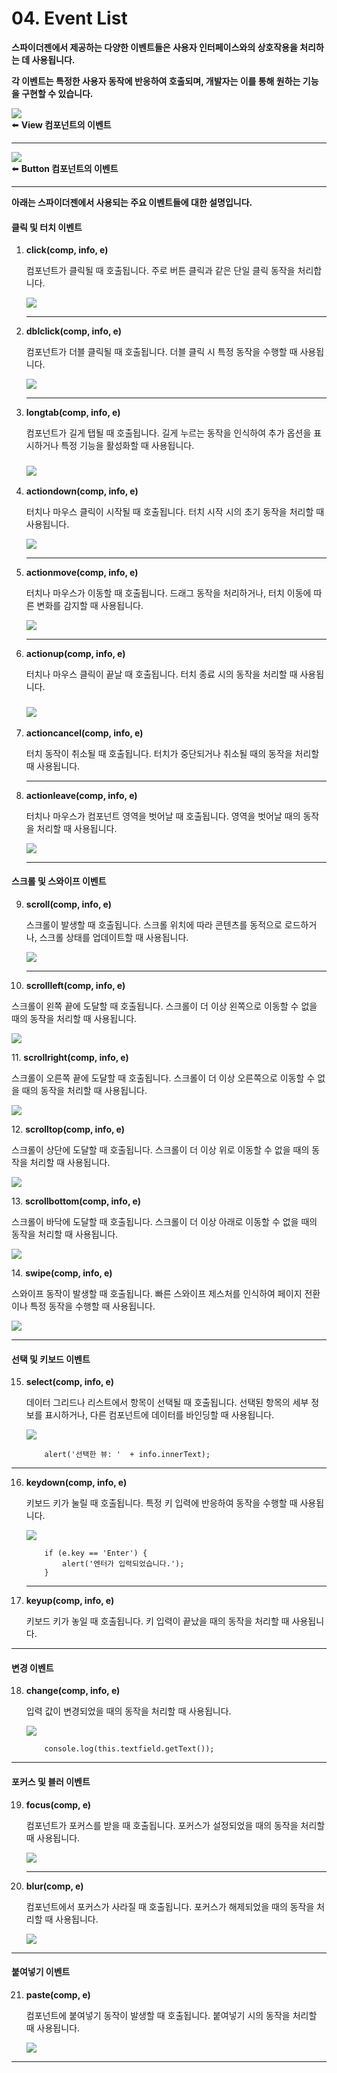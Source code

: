 # 04. Event List

**스파이더젠에서 제공하는 다양한 이벤트들은 사용자 인터페이스와의 상호작용을 처리하는 데 사용됩니다.**

**각 이벤트는 특정한 사용자 동작에 반응하여 호출되며, 개발자는 이를 통해 원하는 기능을 구현할 수 있습니다.**

![](../../../.gitbook/assets/view_events.png)\
⬅️ **View 컴포넌트의 이벤트**

***

![](../../../.gitbook/assets/btn_events.png)\
⬅️ **Button 컴포넌트의 이벤트**

***

**아래는 스파이더젠에서 사용되는 주요 이벤트들에 대한 설명입니다.**

#### 클릭 및 터치 이벤트

1.  **click(comp, info, e)**

    컴포넌트가 클릭될 때 호출됩니다. 주로 버튼 클릭과 같은 단일 클릭 동작을 처리합니다.

    ![](../../../.gitbook/assets/click2.gif)

    ***
2.  **dblclick(comp, info, e)**

    컴포넌트가 더블 클릭될 때 호출됩니다. 더블 클릭 시 특정 동작을 수행할 때 사용됩니다.

    ![](../../../.gitbook/assets/dbclick.gif)

    ***
3.  **longtab(comp, info, e)**

    컴포넌트가 길게 탭될 때 호출됩니다. 길게 누르는 동작을 인식하여 추가 옵션을 표시하거나 특정 기능을 활성화할 때 사용됩니다.

    ### ![](../../../.gitbook/assets/longtab.gif)
4.  **actiondown(comp, info, e)**

    터치나 마우스 클릭이 시작될 때 호출됩니다. 터치 시작 시의 초기 동작을 처리할 때 사용됩니다.

    ![](../../../.gitbook/assets/actionDown.gif)

    ***
5.  **actionmove(comp, info, e)**

    터치나 마우스가 이동할 때 호출됩니다. 드래그 동작을 처리하거나, 터치 이동에 따른 변화를 감지할 때 사용됩니다.

    ![](../../../.gitbook/assets/actionMove.gif)

    ***
6.  **actionup(comp, info, e)**

    터치나 마우스 클릭이 끝날 때 호출됩니다. 터치 종료 시의 동작을 처리할 때 사용됩니다.

    ### ![](../../../.gitbook/assets/actionUp.gif)
7.  **actioncancel(comp, info, e)**

    터치 동작이 취소될 때 호출됩니다. 터치가 중단되거나 취소될 때의 동작을 처리할 때 사용됩니다.

    ***
8.  **actionleave(comp, info, e)**

    터치나 마우스가 컴포넌트 영역을 벗어날 때 호출됩니다. 영역을 벗어날 때의 동작을 처리할 때 사용됩니다.

    ![](../../../.gitbook/assets/actionLeave.gif)

    ***

#### 스크롤 및 스와이프 이벤트

9.  **scroll(comp, info, e)**

    스크롤이 발생할 때 호출됩니다. 스크롤 위치에 따라 콘텐츠를 동적으로 로드하거나, 스크롤 상태를 업데이트할 때 사용됩니다.

    ![](../../../.gitbook/assets/scroll.gif)

    ***
10. **scrollleft(comp, info, e)**

스크롤이 왼쪽 끝에 도달할 때 호출됩니다. 스크롤이 더 이상 왼쪽으로 이동할 수 없을 때의 동작을 처리할 때 사용됩니다.

![](../../../.gitbook/assets/scrollLeft.gif)



11\. **scrollright(comp, info, e)**

스크롤이 오른쪽 끝에 도달할 때 호출됩니다. 스크롤이 더 이상 오른쪽으로 이동할 수 없을 때의 동작을 처리할 때 사용됩니다.



![](../../../.gitbook/assets/scrollRight.gif)

12\. **scrolltop(comp, info, e)**

스크롤이 상단에 도달할 때 호출됩니다. 스크롤이 더 이상 위로 이동할 수 없을 때의 동작을 처리할 때 사용됩니다.

![](../../../.gitbook/assets/scrollTop.gif)

13\. **scrollbottom(comp, info, e)**

스크롤이 바닥에 도달할 때 호출됩니다. 스크롤이 더 이상 아래로 이동할 수 없을 때의 동작을 처리할 때 사용됩니다.

![](../../../.gitbook/assets/scrollBottom.gif)

14\. **swipe(comp, info, e)**

스와이프 동작이 발생할 때 호출됩니다. 빠른 스와이프 제스처를 인식하여 페이지 전환이나 특정 동작을 수행할 때 사용됩니다.

![](../../../.gitbook/assets/swipe.gif)

***

#### 선택 및 키보드 이벤트

15. **select(comp, info, e)**

    데이터 그리드나 리스트에서 항목이 선택될 때 호출됩니다. 선택된 항목의 세부 정보를 표시하거나, 다른 컴포넌트에 데이터를 바인딩할 때 사용됩니다.

    ![](../../../.gitbook/assets/select.gif)



    ```
        alert('선택한 뷰: '  + info.innerText);
    ```

***

16. **keydown(comp, info, e)**

    키보드 키가 눌릴 때 호출됩니다. 특정 키 입력에 반응하여 동작을 수행할 때 사용됩니다.

    ![](../../../.gitbook/assets/keyDown.gif)



    ```
    	if (e.key == 'Enter') {
    		alert('엔터가 입력되었습니다.');
    	}
    ```

    ***
17. **keyup(comp, info, e)**

    키보드 키가 놓일 때 호출됩니다. 키 입력이 끝났을 때의 동작을 처리할 때 사용됩니다.

***

#### 변경 이벤트

18. **change(comp, info, e)**

    입력 값이 변경되었을 때의 동작을 처리할 때 사용됩니다.

    ![](../../../.gitbook/assets/change.gif)



    ```
        console.log(this.textfield.getText());
    ```

***

#### 포커스 및 블러 이벤트

19. **focus(comp, e)**

    컴포넌트가 포커스를 받을 때 호출됩니다. 포커스가 설정되었을 때의 동작을 처리할 때 사용됩니다.

    ![](../../../.gitbook/assets/focus.gif)

    ***
20. **blur(comp, e)**

    컴포넌트에서 포커스가 사라질 때 호출됩니다. 포커스가 해제되었을 때의 동작을 처리할 때 사용됩니다.

    ![](../../../.gitbook/assets/blur.gif)

***

#### 붙여넣기 이벤트

21. **paste(comp, e)**

    컴포넌트에 붙여넣기 동작이 발생할 때 호출됩니다. 붙여넣기 시의 동작을 처리할 때 사용됩니다.

    ![](../../../.gitbook/assets/paste.gif)

***
